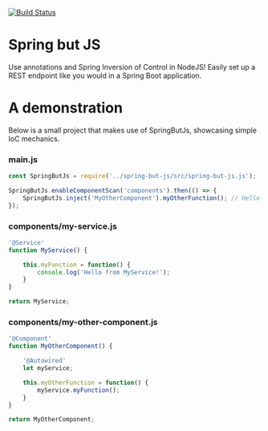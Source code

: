 [![Build Status](https://travis-ci.org/evertverschoor/spring-but-js.svg?branch=master)](https://travis-ci.org/evertverschoor/spring-but-js)

# Spring but JS
Use annotations and Spring Inversion of Control in NodeJS! Easily set up a REST endpoint like you would in a Spring Boot application.

# A demonstration
Below is a small project that makes use of SpringButJs, showcasing simple IoC mechanics.

### main.js
``` javascript
const SpringButJs = require('../spring-but-js/src/spring-but-js.js');

SpringButJs.enableComponentScan('components').then(() => {
    SpringButJs.inject('MyOtherComponent').myOtherFunction(); // Hello from MyService!
});
```

### components/my-service.js
``` javascript
'@Service'
function MyService() {

    this.myFunction = function() {
        console.log('Hello from MyService!');
    }
}

return MyService;
```

### components/my-other-component.js
``` javascript
'@Component'
function MyOtherComponent() {

    '@Autowired'
    let myService;

    this.myOtherFunction = function() {
        myService.myFunction();
    }
}

return MyOtherComponent;
```